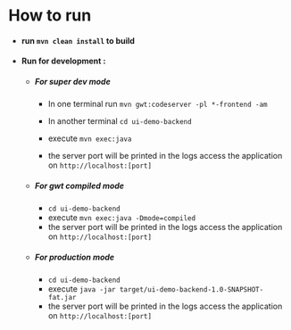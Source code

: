 # How to run

- #### run `mvn clean install` to build

- #### Run for development :

  - ##### For super dev mode 
  
    - In one terminal run `mvn gwt:codeserver -pl *-frontend -am`
    
    - In another terminal `cd ui-demo-backend`
    - execute `mvn exec:java`
    - the server port will be printed in the logs access the application on `http://localhost:[port]`

  - ##### For gwt compiled mode 
  
    - `cd ui-demo-backend`
    - execute `mvn exec:java -Dmode=compiled`
    - the server port will be printed in the logs access the application on `http://localhost:[port]`

  - ##### For production mode 
  
    - `cd ui-demo-backend`
    - execute `java -jar target/ui-demo-backend-1.0-SNAPSHOT-fat.jar`
    - the server port will be printed in the logs access the application on `http://localhost:[port]`
